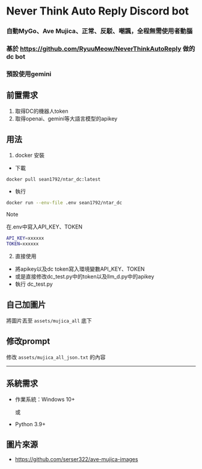 # Never Think Auto Reply Discord bot


### 自動MyGo、Ave Mujica、正常、反駁、嘲諷，全程無需使用者動腦
### 基於 https://github.com/RyuuMeow/NeverThinkAutoReply 做的dc bot
### 預設使用gemini

## 前置需求
1. 取得DC的機器人token
2. 取得openai、gemini等大語言模型的apikey

## 用法
1. docker 安裝
- 下載
```bash
docker pull sean1792/ntar_dc:latest
```
- 執行
```bash
docker run --env-file .env sean1792/ntar_dc
```
> [!NOTE]
> 在.env中寫入API_KEY、TOKEN
```bash
API_KEY=xxxxxx
TOKEN=xxxxxx
```

2. 直接使用
- 將apikey以及dc token寫入環境變數API_KEY、TOKEN
- 或是直接修改dc_test.py中的token以及llm_d.py中的apikey
- 執行 dc_test.py


## 自己加圖片

將圖片丟至 `assets/mujica_all` 底下

## 修改prompt
修改 `assets/mujica_all_json.txt` 的內容 


---

## 系統需求

- 作業系統：Windows 10+

  或

- Python 3.9+



## 圖片來源

- https://github.com/serser322/ave-mujica-images
